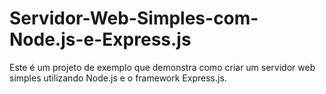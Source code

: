 # Servidor-Web-Simples-com-Node.js-e-Express.js
Este é um projeto de exemplo que demonstra como criar um servidor web simples utilizando Node.js e o framework Express.js.
